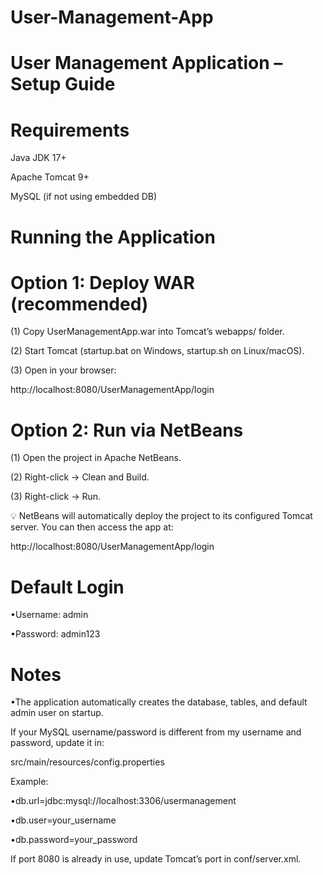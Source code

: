 # User-Management-App

# User Management Application – Setup Guide
# Requirements

Java JDK 17+

Apache Tomcat 9+

MySQL (if not using embedded DB)

# Running the Application
# Option 1: Deploy WAR (recommended)

(1) Copy UserManagementApp.war into Tomcat’s webapps/ folder.

(2) Start Tomcat (startup.bat on Windows, startup.sh on Linux/macOS).

(3) Open in your browser:

http://localhost:8080/UserManagementApp/login

# Option 2: Run via NetBeans

(1) Open the project in Apache NetBeans.

(2) Right-click → Clean and Build.

(3) Right-click → Run.

💡 NetBeans will automatically deploy the project to its configured Tomcat server.
You can then access the app at:

http://localhost:8080/UserManagementApp/login

# Default Login

•Username: admin

•Password: admin123

# Notes

•The application automatically creates the database, tables, and default admin user on startup.

If your MySQL username/password is different from my username and password, update it in:

src/main/resources/config.properties


Example:

•db.url=jdbc:mysql://localhost:3306/usermanagement

•db.user=your_username

•db.password=your_password


If port 8080 is already in use, update Tomcat’s port in conf/server.xml.
